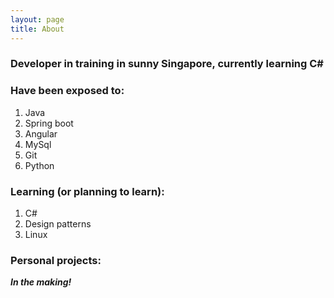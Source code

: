 ```yaml
---
layout: page
title: About
---
```


### Developer in training in sunny Singapore, currently learning C#

### Have been exposed to:
1. Java
2. Spring boot
3. Angular
4. MySql
5. Git
6. Python

### Learning (or planning to learn):
1. C#
2. Design patterns
3. Linux


### Personal projects:
***In the making!***


